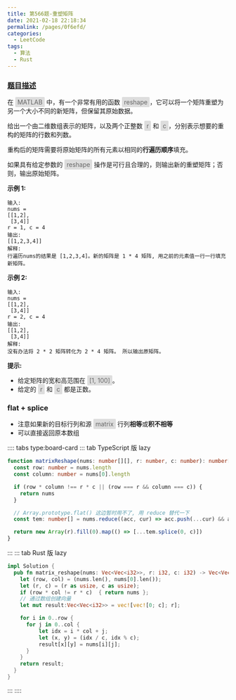 ```yaml
---
title: 第566题-重塑矩阵
date: 2021-02-18 22:18:34
permalink: /pages/0f6efd/
categories:
  - LeetCode
tags:
  - 算法
  - Rust
---
```


### [题目描述](https://leetcode-cn.com/problems/reshape-the-matrix/)

在 <span style="background: #ddd; color: #666; padding: 3px 5px; border-radius: 2px;">MATLAB</span> 中，有一个非常有用的函数 <span style="background: #ddd; color: #666; padding: 3px 5px; border-radius: 2px;">reshape</span>，它可以将一个矩阵重塑为另一个大小不同的新矩阵，但保留其原始数据。

给出一个由二维数组表示的矩阵，以及两个正整数 <span style="background: #ddd; color: #666; padding: 3px 5px; border-radius: 2px;">r</span> 和 <span style="background: #ddd; color: #666; padding: 3px 5px; border-radius: 2px;">c</span>，分别表示想要的重构的矩阵的行数和列数。

重构后的矩阵需要将原始矩阵的所有元素以相同的**行遍历顺序**填充。

如果具有给定参数的 <span style="background: #ddd; color: #666; padding: 3px 5px; border-radius: 2px;">reshape</span> 操作是可行且合理的，则输出新的重塑矩阵；否则，输出原始矩阵。

<!-- more -->

**示例 1:**

```
输入:
nums =
[[1,2],
 [3,4]]
r = 1, c = 4
输出:
[[1,2,3,4]]
解释:
行遍历nums的结果是 [1,2,3,4]。新的矩阵是 1 * 4 矩阵, 用之前的元素值一行一行填充新矩阵。
```

**示例 2:**

```
输入:
nums =
[[1,2],
 [3,4]]
r = 2, c = 4
输出:
[[1,2],
 [3,4]]
解释:
没有办法将 2 * 2 矩阵转化为 2 * 4 矩阵。 所以输出原矩阵。
```

**提示:**

- 给定矩阵的宽和高范围在 <span style="background: #ddd; color: #666; padding: 3px 5px; border-radius: 2px;">[1, 100]</span>。
- 给定的 <span style="background: #ddd; color: #666; padding: 3px 5px; border-radius: 2px;">r</span> 和 <span style="background: #ddd; color: #666; padding: 3px 5px; border-radius: 2px;">c</span> 都是正数。

### flat + splice

- 注意如果新的目标行列和源 <span style="background: #ddd; color: #666; padding: 3px 5px; border-radius: 2px;">matrix</span> 行列**相等**或**积不相等**
- 可以直接返回原本数组

:::: tabs type:board-card
::: tab TypeScript 版 lazy

```TypeScript
function matrixReshape(nums: number[][], r: number, c: number): number[][] {
  const row: number = nums.length
  const column: number = nums[0].length

  if (row * column !== r * c || (row === r && column === c)) {
    return nums
  }

  // Array.prototype.flat() 这边暂时用不了, 用 reduce 替代一下
  const tem: number[] = nums.reduce((acc, cur) => acc.push(...cur) && acc, [])

  return new Array(r).fill(0).map(() => [...tem.splice(0, c)])
}
```

:::
::: tab Rust 版 lazy

```Rust
impl Solution {
  pub fn matrix_reshape(nums: Vec<Vec<i32>>, r: i32, c: i32) -> Vec<Vec<i32>> {
    let (row, col) = (nums.len(), nums[0].len());
    let (r, c) = (r as usize, c as usize);
    if (row * col != r * c)  { return nums };
    // 通过数组创建向量
    let mut result:Vec<Vec<i32>> = vec![vec![0; c]; r];

    for i in 0..row {
      for j in 0..col {
          let idx = i * col + j;
          let (x, y) = (idx / c, idx % c);
          result[x][y] = nums[i][j];
      }
    }
    return result;
  }
}
```

:::
::::
